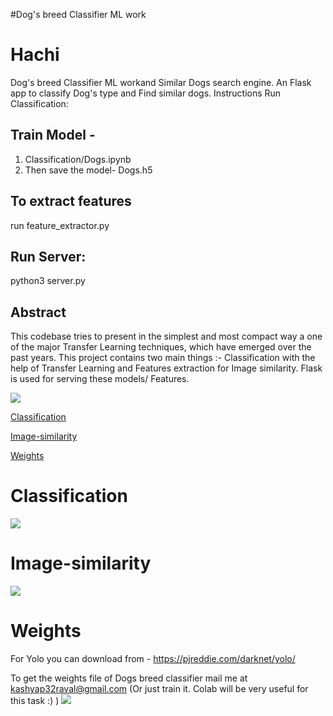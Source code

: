 #Dog's breed Classifier
ML work
# Hachi
Dog's breed Classifier
ML workand Similar Dogs search engine. An Flask app to classify Dog's type and Find similar dogs.
Instructions
Run Classification:
## Train Model - 
1. Classification/Dogs.ipynb 
2. Then save the model- Dogs.h5
## To extract features
run feature_extractor.py
## Run Server:
python3 server.py

## Abstract
This codebase tries to present in the simplest and most compact way a one of the major Transfer Learning techniques, which have emerged over the past years. This project contains two main things :- Classification with the help of Transfer Learning and Features extraction for Image similarity. Flask is used for serving these models/ Features.

![](Result.gif)


[Classification](#Classification)

[Image-similarity](#Image-similarity)

[Weights](#Weights)



# Classification
![](model.png)

## 

# Image-similarity
![](extract.jpg)

# Weights
For Yolo you can download from  - https://pjreddie.com/darknet/yolo/

To get the weights file of Dogs breed classifier mail me at kashyap32raval@gmail.com (Or just train it. Colab will be very useful for this task :) )
![](SS.png)
